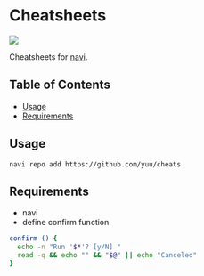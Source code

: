 # Cheatsheets
[![](https://img.shields.io/badge/License-MIT-blue.svg?style=flat-square)](LICENSE)

Cheatsheets for [navi](https://github.com/denisidoro/navi).

## Table of Contents
* [Usage](#usage)
* [Requirements](#requirements)

## Usage

``` shell
navi repo add https://github.com/yuu/cheats
```

## Requirements

- navi
- define confirm function

```sh
confirm () {
  echo -n "Run '$*'? [y/N] "
  read -q && echo "" && "$@" || echo "Canceled"
}
```

